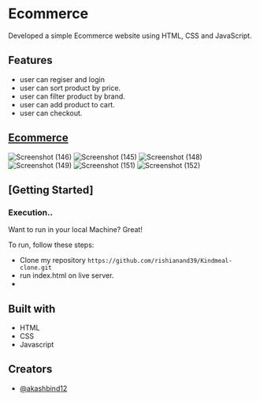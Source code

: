 # Ecommerce
Developed a simple Ecommerce website using HTML, CSS and JavaScript.

## Features
- user can regiser and login
- user can sort product by price.
- user can filter product by brand.
- user can add product to cart.
- user can checkout.

## [Ecommerce](https://coruscating-blancmange-702d3c.netlify.app//)

![Screenshot (146)](https://user-images.githubusercontent.com/97519781/168461523-c58f3abe-f1b7-430b-bea7-83c7817fb851.png)
![Screenshot (145)](https://user-images.githubusercontent.com/97519781/168461535-934dfea3-9776-41a8-ba61-f5a362830431.png)
![Screenshot (148)](https://user-images.githubusercontent.com/97519781/168461539-cf6a39e3-dbfd-4000-a874-e919e0b0d7ee.png)
![Screenshot (149)](https://user-images.githubusercontent.com/97519781/168461543-063090c2-8f65-4c05-8130-df2081ab633e.png)
![Screenshot (151)](https://user-images.githubusercontent.com/97519781/168461560-4a49411f-9e30-472a-8fb7-d757b401df2f.png)
![Screenshot (152)](https://user-images.githubusercontent.com/97519781/168461575-1669684c-3e4f-4f3f-8a18-c2527471721f.png)



## [Getting Started]

### Execution..
Want to run in your local Machine? Great!

To run, follow these steps:

- Clone my repository `https://github.com/rishianand39/Kindmeal-clone.git`
- run index.html on live server.
- 


## Built with 
- HTML
- CSS
- Javascript


## Creators
- [@akashbind12](https://github.com/akashbind12)


